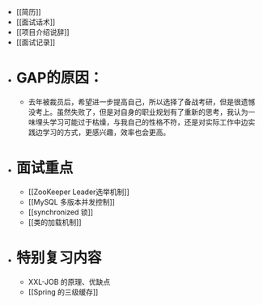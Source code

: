 - [[简历]]
- [[面试话术]]
- [[项目介绍说辞]]
- [[面试记录]]
- # GAP的原因：
	- 去年被裁员后，希望进一步提高自己，所以选择了备战考研，但是很遗憾没考上。虽然失败了，但是对自身的职业规划有了重新的思考，我认为一味埋头学习可能过于枯燥，与我自己的性格不符，还是对实际工作中边实践边学习的方式，更感兴趣，效率也会更高。
- # 面试重点
	- [[ZooKeeper Leader选举机制]]
	- [[MySQL 多版本并发控制]]
	- [[synchronized 锁]]
	- [[类的加载机制]]
- # 特别复习内容
	- XXL-JOB 的原理、优缺点
	- [[Spring 的三级缓存]]